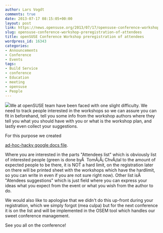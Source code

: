 ```yaml
---
author: Lars Vogdt
comments: true
date: 2013-07-17 08:15:05+00:00
layout: post
link: https://news.opensuse.org/2013/07/17/opensuse-conference-workshop-preregistration-of-attendees/
slug: opensuse-conference-workshop-preregistration-of-attendees
title: openSUSE Conference Workshop preregistration of attendees
wordpress_id: 16343
categories:
- Announcements
- Conference
- Events
tags:
- Build Service
- conference
- Education
- meeting
- opensuse
- People
---
```


[![](https://en.opensuse.org/images/thumb/9/9c/Networking_dister.png/400px-Networking_dister.png)](http://tinyurl.com/qgqrc8t)We at openSUSE team have been faced with one slight difficulty. We need to track people interested in the workshops so we can assure you can fit in beforehand, tell you some info from the workshop authors where they tell you what you should have with you or what is the workshop plan, and lastly even collect your suggestions.

For this purpose we created

[ad-hoc-hacky google docs file](http://tinyurl.com/qgqrc8t).

Where you are interested in the parts "Attendees list" which is obviously list of interested people (green is done byÂ  TomÃ¡Å¡ ChvÃ¡tal to the amount of expected people to be there, it is NOT a hard limit, on the registration later on there will be printed sheet with the workshops which have the hardlimit, so you can write in even if you are not sure right now). Other list isÂ  "Atendees suggestions" which is just field where you can express your ideas what you expect from the event or what you wish from the author to do.

We would also like to apologise that we didn't do this up-front during your registration, which we simply forgot (mea culpa) but for the next conference it is on the list and will be implemented in the OSEM tool which handles our sweet conference management.

See you all on the conference!
